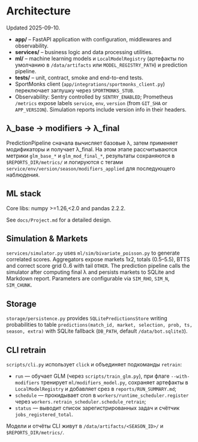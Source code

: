<!--
@file: ARCHITECTURE.md
@description: Current architecture overview
@dependencies: docs/Project.md
@created: 2025-09-10
-->

# Architecture

Updated 2025-09-10.

- **app/** – FastAPI application with configuration, middlewares and observability.
- **services/** – business logic and data processing utilities.
- **ml/** – machine learning models и `LocalModelRegistry` (артефакты по умолчанию в `/data/artifacts` или `MODEL_REGISTRY_PATH`) и prediction pipeline.
- **tests/** – unit, contract, smoke and end-to-end tests.
- SportMonks client (`app/integrations/sportmonks_client.py`) переключает заглушку через `SPORTMONKS_STUB`.
- Observability: Sentry controlled by `SENTRY_ENABLED`; Prometheus `/metrics` expose labels `service`, `env`, `version` (from `GIT_SHA` or `APP_VERSION`). Simulation reports include version info in their headers.

## λ_base → modifiers → λ_final

PredictionPipeline сначала вычисляет базовые λ, затем применяет модификаторы
и получает λ_final. На этом этапе рассчитываются метрики `glm_base_*` и
`glm_mod_final_*`, результаты сохраняются в `$REPORTS_DIR/metrics/` и логируются
с тегами `service/env/version/season/modifiers_applied` для последующего
наблюдения.

## ML stack

Core libs: numpy >=1.26,<2.0 and pandas 2.2.2.

See `docs/Project.md` for a detailed design.

## Simulation & Markets

`services/simulator.py` uses `ml/sim/bivariate_poisson.py` to generate correlated
scores. Aggregators expose markets 1x2, totals (0.5–5.5), BTTS and correct
score grid 0..6 with tail `OTHER`. The prediction pipeline calls the simulator
after computing final λ and persists markets to SQLite and Markdown report.
Parameters are configurable via `SIM_RHO`, `SIM_N`, `SIM_CHUNK`.

## Storage

`storage/persistence.py` provides `SQLitePredictionsStore` writing probabilities
to table `predictions(match_id, market, selection, prob, ts, season, extra)`
with SQLite fallback (`DB_PATH`, default `/data/bot.sqlite3`).

## CLI retrain

`scripts/cli.py` использует `click` и объединяет подкоманды `retrain`:

- `run` — обучает GLM (через `scripts/train_glm.py`), при флаге `--with-modifiers`
  тренирует `ml/modifiers_model.py`, сохраняет артефакты в `LocalModelRegistry` и
  добавляет срез в `reports/RUN_SUMMARY.md`;
- `schedule` — прокидывает cron в `workers/runtime_scheduler.register` через
  `workers.retrain_scheduler.schedule_retrain`;
- `status` — выводит список зарегистрированных задач и счётчик `jobs_registered_total`.

Модели и отчёты CLI живут в `/data/artifacts/<SEASON_ID>/` и `$REPORTS_DIR/metrics/`.

